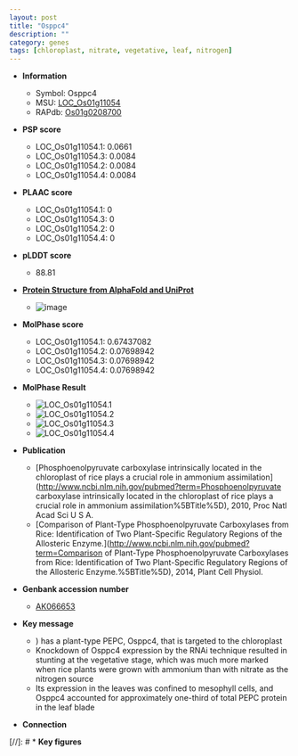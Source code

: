 ```yaml
---
layout: post
title: "Osppc4"
description: ""
category: genes
tags: [chloroplast, nitrate, vegetative, leaf, nitrogen]
---
```


* **Information**  
    + Symbol: Osppc4  
    + MSU: [LOC_Os01g11054](http://rice.plantbiology.msu.edu/cgi-bin/ORF_infopage.cgi?orf=LOC_Os01g11054)  
    + RAPdb: [Os01g0208700](http://rapdb.dna.affrc.go.jp/viewer/gbrowse_details/irgsp1?name=Os01g0208700)  

* **PSP score**  
    + LOC_Os01g11054.1: 0.0661 
    + LOC_Os01g11054.3: 0.0084 
    + LOC_Os01g11054.2: 0.0084 
    + LOC_Os01g11054.4: 0.0084 

* **PLAAC score**  
    + LOC_Os01g11054.1: 0 
    + LOC_Os01g11054.3: 0 
    + LOC_Os01g11054.2: 0 
    + LOC_Os01g11054.4: 0 

* **pLDDT score**
    + 88.81

* **[Protein Structure from AlphaFold and UniProt](https://www.uniprot.org/uniprotkb/Q5QNA5/entry#structure)**
    + ![image](https://ricepsp.github.io/images/Q5/AF-Q5QNA5-F1.png)

* **MolPhase score**
    + LOC_Os01g11054.1: 0.67437082
    + LOC_Os01g11054.2: 0.07698942
    + LOC_Os01g11054.3: 0.07698942
    + LOC_Os01g11054.4: 0.07698942

* **MolPhase Result**
    + ![LOC_Os01g11054.1](https://304243504.github.io/Pictures/LOC_Os01g/LOC_Os01g11054.1.png)
    + ![LOC_Os01g11054.2](https://304243504.github.io/Pictures/LOC_Os01g/LOC_Os01g11054.2.png)
    + ![LOC_Os01g11054.3](https://304243504.github.io/Pictures/LOC_Os01g/LOC_Os01g11054.3.png)
    + ![LOC_Os01g11054.4](https://304243504.github.io/Pictures/LOC_Os01g/LOC_Os01g11054.4.png)

* **Publication**  
    + [Phosphoenolpyruvate carboxylase intrinsically located in the chloroplast of rice plays a crucial role in ammonium assimilation](http://www.ncbi.nlm.nih.gov/pubmed?term=Phosphoenolpyruvate carboxylase intrinsically located in the chloroplast of rice plays a crucial role in ammonium assimilation%5BTitle%5D), 2010, Proc Natl Acad Sci U S A.
    + [Comparison of Plant-Type Phosphoenolpyruvate Carboxylases from Rice: Identification of Two Plant-Specific Regulatory Regions of the Allosteric Enzyme.](http://www.ncbi.nlm.nih.gov/pubmed?term=Comparison of Plant-Type Phosphoenolpyruvate Carboxylases from Rice: Identification of Two Plant-Specific Regulatory Regions of the Allosteric Enzyme.%5BTitle%5D), 2014, Plant Cell Physiol.

* **Genbank accession number**  
    + [AK066653](http://www.ncbi.nlm.nih.gov/nuccore/AK066653)

* **Key message**  
    + ) has a plant-type PEPC, Osppc4, that is targeted to the chloroplast
    + Knockdown of Osppc4 expression by the RNAi technique resulted in stunting at the vegetative stage, which was much more marked when rice plants were grown with ammonium than with nitrate as the nitrogen source
    + Its expression in the leaves was confined to mesophyll cells, and Osppc4 accounted for approximately one-third of total PEPC protein in the leaf blade

* **Connection**  

[//]: # * **Key figures**  


